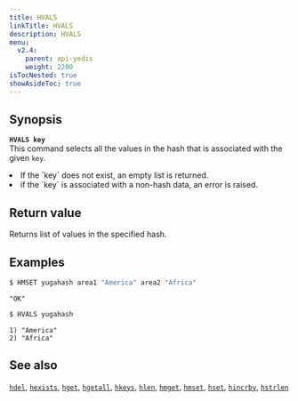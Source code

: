 ```yaml
---
title: HVALS
linkTitle: HVALS
description: HVALS
menu:
  v2.4:
    parent: api-yedis
    weight: 2200
isTocNested: true
showAsideToc: true
---
```


## Synopsis

<b>`HVALS key`</b><br>
This command selects all the values in the hash that is associated with the given `key`.

<li>If the `key` does not exist, an empty list is returned.</li>
<li>if the `key` is associated with a non-hash data, an error is raised.</li>

## Return value

Returns list of values in the specified hash.

## Examples

```sh
$ HMSET yugahash area1 "America" area2 "Africa"
```

```
"OK"
```

```sh
$ HVALS yugahash
```

```
1) "America"
2) "Africa"
```

## See also

[`hdel`](../hdel/), [`hexists`](../hexists/), [`hget`](../hget/), [`hgetall`](../hgetall/), [`hkeys`](../hkeys/), [`hlen`](../hlen/), [`hmget`](../hmget/), [`hmset`](../hmset/), [`hset`](../hset/), [`hincrby`](../hincrby/), [`hstrlen`](../hstrlen/)
